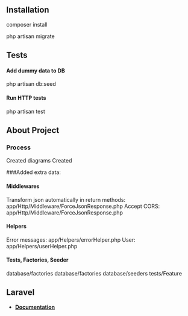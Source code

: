 
## Installation
composer install

php artisan migrate



## Tests
#### Add dummy data to DB
php artisan db:seed

#### Run HTTP tests
php artisan test



## About Project
### Process
Created diagrams
Created

###Added extra data:
#### Middlewares
Transform json automatically in return methods: app/Http/Middleware/ForceJsonResponse.php
Accept CORS: app/Http/Middleware/ForceJsonResponse.php

#### Helpers
Error messages: app/Helpers/errorHelper.php
User: app/Helpers/userHelper.php

#### Tests, Factories, Seeder
database/factories
database/factories
database/seeders
tests/Feature

## Laravel

- **[Documentation](https://laravel.com/docs)**

